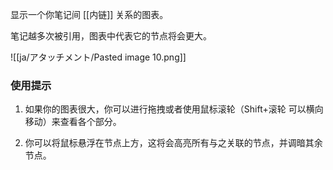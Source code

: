 显示一个你笔记间 [[内链]] 关系的图表。

笔记越多次被引用，图表中代表它的节点将会更大。

![[ja/アタッチメント/Pasted image 10.png]]

### 使用提示

1. 如果你的图表很大，你可以进行拖拽或者使用鼠标滚轮（Shift+滚轮 可以横向移动）来查看各个部分。

2. 你可以将鼠标悬浮在节点上方，这将会高亮所有与之关联的节点，并调暗其余节点。